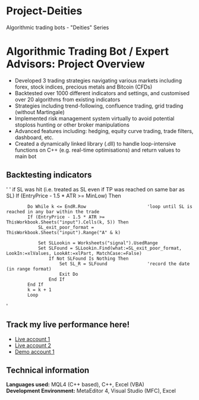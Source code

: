 # Project-Deities
Algorithmic trading bots - "Deities" Series

# Algorithmic Trading Bot / Expert Advisors: Project Overview
* Developed 3 trading strategies navigating various markets including forex, stock indices, precious metals and Bitcoin (CFDs)
* Backtested over 1000 different indicators and settings, and customised over 20 algorithms from existing indicators
* Strategies including trend-following, confluence trading, grid trading (without Martingale)
* Implemented risk management system virtually to avoid potential stoploss hunting or other broker manipulations
* Advanced features including: hedging, equity curve trading, trade filters, dashboard, etc.
* Created a dynamically linked library (.dll) to handle loop-intensive functions on C++ (e.g. real-time optimisations) and return values to main bot

## Backtesting indicators
'
        ' if SL was hit (i.e. treated as SL even if TP was reached on same bar as SL)
        If (EntryPrice - 1.5 * ATR >= MinLow) Then
            
            Do While k <= EndR.Row                       'loop until SL is reached in any bar within the trade
            If (EntryPrice - 1.5 * ATR >= ThisWorkbook.Sheets("input").Cells(k, 5)) Then
                SL_exit_poor_format = ThisWorkbook.Sheets("input").Range("A" & k)
                
                Set SLLookin = Worksheets("signal").UsedRange
                Set SLFound = SLLookin.Find(what:=SL_exit_poor_format, LookIn:=xlValues, LookAt:=xlPart, MatchCase:=False)
                    If Not SLFound Is Nothing Then
                        Set SL_R = SLFound               'record the date (in range format)
                        Exit Do
                    End If
            End If
            k = k + 1
            Loop
'

## Track my live performance here!
* [Live account 1](https://www.mql5.com/en/signals/1530022?utm_source=www.twitter.com&utm_campaign=en.signals.sharing.desktop&date=1653775200)
* [Live account 2](https://www.mql5.com/en/signals/1350008?utm_source=www.twitter.com&utm_campaign=en.signals.sharing.desktop&date=1653775200)
* [Demo account 1](https://www.mql5.com/en/signals/1546848?utm_source=www.twitter.com&utm_campaign=en.signals.sharing.desktop&date=1653775200)

## Technical information
**Languages used:** MQL4 (C++ based), C++, Excel (VBA)  
**Development Environment:** MetaEditor 4, Visual Studio (MFC), Excel
